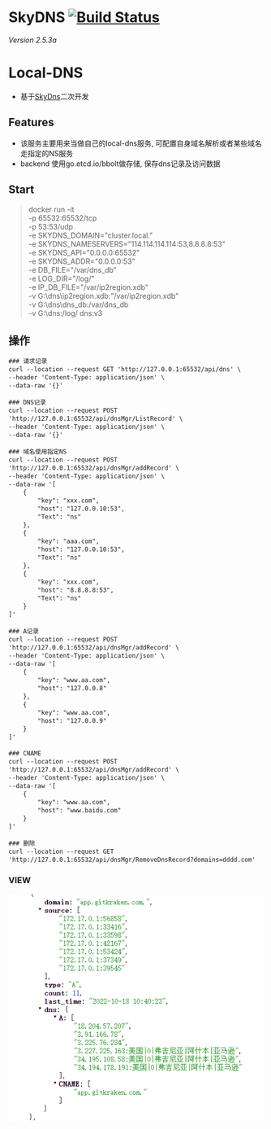 # SkyDNS [![Build Status](https://travis-ci.org/skynetservices/skydns.png?branch=master)](https://travis-ci.org/skynetservices/skydns)
*Version 2.5.3a*

# Local-DNS
* 基于[SkyDns](github.com/skynetservices/skydns)二次开发

## Features
* 该服务主要用来当做自己的local-dns服务, 可配置自身域名解析或者某些域名走指定的NS服务
* backend 使用go.etcd.io/bbolt做存储, 保存dns记录及访问数据


## Start
> docker run -it \
    -p 65532:65532/tcp \
    -p 53:53/udp \
    -e SKYDNS_DOMAIN="cluster.local." \
    -e SKYDNS_NAMESERVERS="114.114.114.114:53,8.8.8.8:53" \
    -e SKYDNS_API="0.0.0.0:65532" \
    -e SKYDNS_ADDR="0.0.0.0:53" \
    -e DB_FILE="/var/dns_db" \
    -e LOG_DIR="/log/" \
    -e IP_DB_FILE="/var/ip2region.xdb" \
    -v G:\dns\ip2region.xdb:"/var/ip2region.xdb" \
    -v G:\dns\dns_db:/var/dns_db \
    -v G:\dns\:/log/ dns:v3


## 操作
```text
### 请求记录
curl --location --request GET 'http://127.0.0.1:65532/api/dns' \
--header 'Content-Type: application/json' \
--data-raw '{}'

### DNS记录
curl --location --request POST 'http://127.0.0.1:65532/api/dnsMgr/ListRecord' \
--header 'Content-Type: application/json' \
--data-raw '{}'

### 域名使用指定NS
curl --location --request POST 'http://127.0.0.1:65532/api/dnsMgr/addRecord' \
--header 'Content-Type: application/json' \
--data-raw '[
    {
        "key": "xxx.com",
        "host": "127.0.0.10:53",
        "Text": "ns"
    },
    {
        "key": "aaa.com",
        "host": "127.0.0.10:53",
        "Text": "ns"
    },
    {
        "key": "xxx.com",
        "host": "8.8.8.8:53",
        "Text": "ns"
    }
]'

### A记录
curl --location --request POST 'http://127.0.0.1:65532/api/dnsMgr/addRecord' \
--header 'Content-Type: application/json' \
--data-raw '[
    {
        "key": "www.aa.com",
        "host": "127.0.0.8"
    },
	{
        "key": "www.aa.com",
        "host": "127.0.0.9"
    }
]'

### CNAME
curl --location --request POST 'http://127.0.0.1:65532/api/dnsMgr/addRecord' \
--header 'Content-Type: application/json' \
--data-raw '[
    {
        "key": "www.aa.com",
        "host": "www.baidu.com"
    }
]'

### 删除
curl --location --request GET 'http://127.0.0.1:65532/api/dnsMgr/RemoveDnsRecord?domains=dddd.com'
```

### VIEW
![img.png](img.png)


